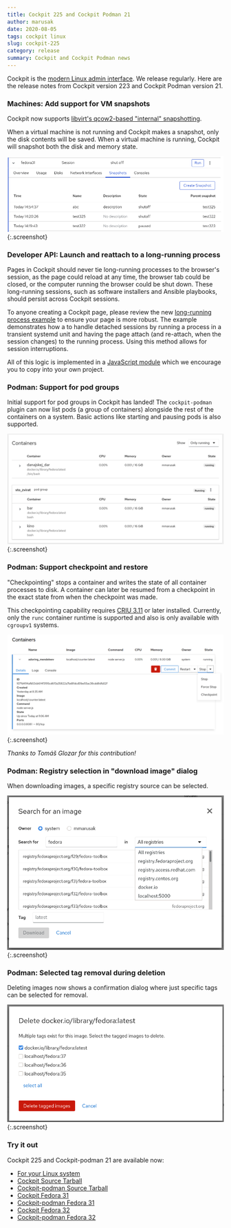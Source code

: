 ```yaml
---
title: Cockpit 225 and Cockpit Podman 21
author: marusak
date: 2020-08-05
tags: cockpit linux
slug: cockpit-225
category: release
summary: Cockpit and Cockpit Podman news
---
```


Cockpit is the [modern Linux admin interface](https://cockpit-project.org/).
We release regularly. Here are the release notes from Cockpit version 223 and Cockpit Podman version 21.

### Machines: Add support for VM snapshots

Cockpit now supports [libvirt's qcow2-based "internal" snapshotting](https://libvirt.org/formatsnapshot.html).

When a virtual machine is not running and Cockpit makes a snapshot, only the disk contents will be saved. When a virtual machine is running, Cockpit will snapshot both the disk and memory state.

![VM snapshots](/images/machines-snapshots.png){:.screenshot}

### Developer API: Launch and reattach to a long-running process

Pages in Cockpit should never tie long-running processes to the browser's session, as the page could reload at any time, the browser tab could be closed, or the computer running the browser could be shut down. These long-running sessions, such as software installers and Ansible playbooks, should persist across Cockpit sessions.

To anyone creating a Cockpit page, please review the new [long-running process example](https://github.com/cockpit-project/cockpit/tree/master/examples/long-running-process) to ensure your page is more robust. The example demonstrates how a to handle detached sessions by running a process in a transient systemd unit and having the page attach (and re-attach, when the session changes) to the running process. Using this method allows for session interruptions.

All of this logic is implemented in a [JavaScript module](https://github.com/cockpit-project/cockpit/blob/master/pkg/lib/long-running-process.js) which we encourage you to copy into your own project.

### Podman: Support for pod groups

Initial support for pod groups in Cockpit has landed! The `cockpit-podman` plugin can now list pods (a group of containers) alongside the rest of the containers on a system. Basic actions like starting and pausing pods is also supported.

![Cockpit pod groups](/images/podman_pods.png){:.screenshot}

### Podman: Support checkpoint and restore

"Checkpointing" stops a container and writes the state of all container processes to disk. A container can later be resumed from a checkpoint in the exact state from when the checkpoint was made. 

This checkpointing capability requires [CRIU 3.11](https://www.criu.org/Main_Page) or later installed. Currently, only the `runc` container runtime is supported and also is only available with `cgroupv1` systems.

![Cockpit podman checkpoint](/images/podman-checkpoint.png){:.screenshot}

_Thanks to Tomáš Glozar for this contribution!_

### Podman: Registry selection in "download image" dialog

When downloading images, a specific registry source can be selected.

![Cockpit podman registries](/images/podman-registries.png){:.screenshot}

### Podman: Selected tag removal during deletion

Deleting images now shows a confirmation dialog where just specific tags can be selected for removal.

![Cockpit podman untag](/images/podman-untag.png){:.screenshot}

### Try it out

Cockpit 225 and Cockpit-podman 21 are available now:

 * [For your Linux system](https://cockpit-project.org/running.html)
 * [Cockpit Source Tarball](https://github.com/cockpit-project/cockpit/releases/tag/225)
 * [Cockpit-podman Source Tarball](https://github.com/cockpit-project/cockpit-podman/releases/tag/21)
 * [Cockpit Fedora 31](https://bodhi.fedoraproject.org/updates/FEDORA-2020-77ae30c93a)
 * [Cockpit-podman Fedora 31](https://bodhi.fedoraproject.org/updates/FEDORA-2020-279a329f4c)
 * [Cockpit Fedora 32](https://bodhi.fedoraproject.org/updates/FEDORA-2020-7f840e03a3)
 * [Cockpit-podman Fedora 32](https://bodhi.fedoraproject.org/updates/FEDORA-2020-322ae82d18)

